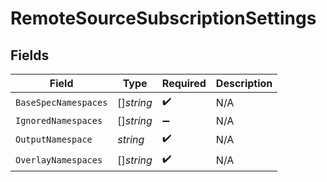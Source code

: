 # RemoteSourceSubscriptionSettings


## Fields

| Field                | Type                 | Required             | Description          |
| -------------------- | -------------------- | -------------------- | -------------------- |
| `BaseSpecNamespaces` | []*string*           | :heavy_check_mark:   | N/A                  |
| `IgnoredNamespaces`  | []*string*           | :heavy_minus_sign:   | N/A                  |
| `OutputNamespace`    | *string*             | :heavy_check_mark:   | N/A                  |
| `OverlayNamespaces`  | []*string*           | :heavy_check_mark:   | N/A                  |